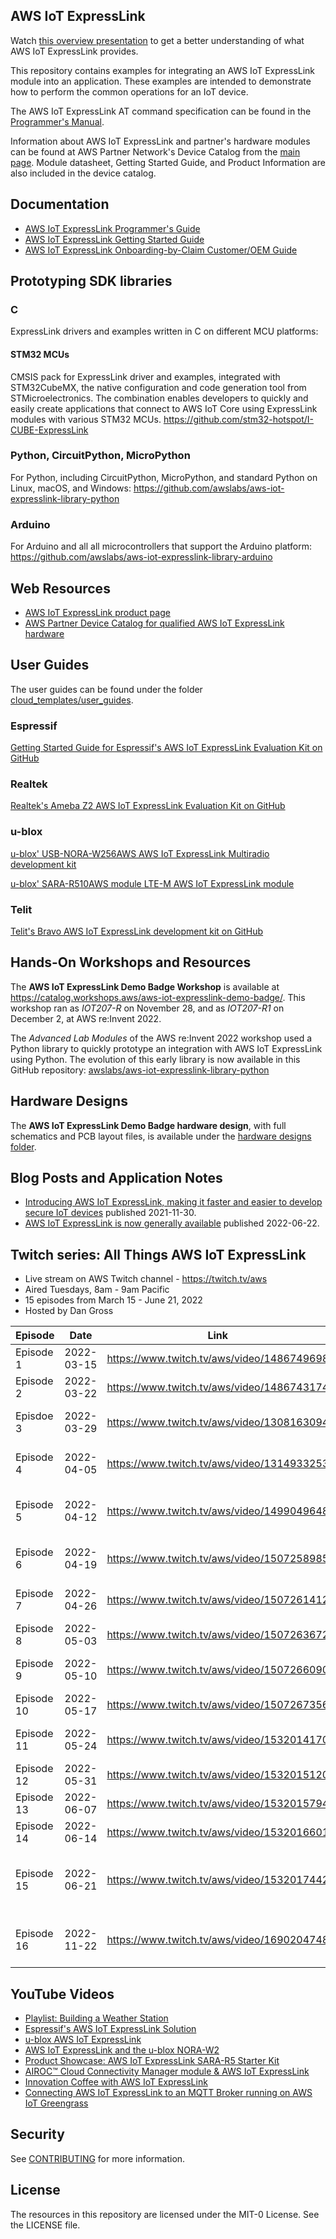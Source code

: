 ## AWS IoT ExpressLink

Watch [this overview presentation](https://www.youtube.com/watch?v=6K9knXZpC8A) to get a better understanding of what AWS IoT ExpressLink provides.

This repository contains examples for integrating an AWS IoT ExpressLink module into an application.  These examples are intended to demonstrate how to perform the common operations for an IoT device.

The AWS IoT ExpressLink AT command specification can be found in the [Programmer's Manual](https://docs.aws.amazon.com/iot-expresslink).

Information about AWS IoT ExpressLink and partner's hardware modules can be found at AWS Partner Network's Device Catalog from the [main page](https://aws.amazon.com/iot-expresslink). Module datasheet, Getting Started Guide, and Product Information are also included in the device catalog.

## Documentation

* [AWS IoT ExpressLink Programmer's Guide](https://docs.aws.amazon.com/iot-expresslink/latest/programmersguide/elpg.html)
* [AWS IoT ExpressLink Getting Started Guide](https://docs.aws.amazon.com/iot-expresslink/latest/gettingstartedguide/elgsg.html)
* [AWS IoT ExpressLink Onboarding-by-Claim Customer/OEM Guide](https://docs.aws.amazon.com/iot-expresslink/latest/oemonboardingguide/oemog.html)

## Prototyping SDK libraries
### C
ExpressLink drivers and examples written in C on different MCU platforms:
#### STM32 MCUs
CMSIS pack for ExpressLink driver and examples, integrated with STM32CubeMX, the native configuration and code generation tool from STMicroelectronics.
The combination enables developers to quickly and easily create applications that connect to AWS IoT Core using ExpressLink modules with various STM32 MCUs.
https://github.com/stm32-hotspot/I-CUBE-ExpressLink

### Python, CircuitPython, MicroPython

For Python, including CircuitPython, MicroPython, and standard Python on Linux, macOS, and Windows:
https://github.com/awslabs/aws-iot-expresslink-library-python

### Arduino

For Arduino and all all microcontrollers that support the Arduino platform:
https://github.com/awslabs/aws-iot-expresslink-library-arduino

## Web Resources

* [AWS IoT ExpressLink product page](https://aws.amazon.com/iot-expresslink/?nc=sn&loc=1)
* [AWS Partner Device Catalog for qualified AWS IoT ExpressLink hardware](https://devices.amazonaws.com/search?page=1&sv=iotxplnk)

## User Guides

The user guides can be found under the folder [cloud_templates/user_guides](cloud_templates/user_guides).

### Espressif

[Getting Started Guide for Espressif's AWS IoT ExpressLink Evaluation Kit on GitHub](https://github.com/espressif/esp-aws-expresslink-eval)

### Realtek

[Realtek's Ameba Z2 AWS IoT ExpressLink Evaluation Kit on GitHub](https://github.com/ambiot/ambz2_aws_iot_expresslink_eval)

### u-blox

[u-blox' USB-NORA-W256AWS AWS IoT ExpressLink Multiradio development kit](https://www.u-blox.com/en/product/usb-nora-w2?legacy=Current#Documentation-&-resources)

[u-blox' SARA-R510AWS module LTE-M AWS IoT ExpressLink module](https://www.u-blox.com/en/product/sara-r510aws-module?legacy=Current#Documentation-&-resources)

### Telit

[Telit's Bravo AWS IoT ExpressLink development kit on GitHub](https://github.com/telit/bravo-aws-expresslink)

## Hands-On Workshops and Resources

The **AWS IoT ExpressLink Demo Badge Workshop** is available at https://catalog.workshops.aws/aws-iot-expresslink-demo-badge/. This workshop ran as *IOT207-R* on November 28, and as *IOT207-R1* on December 2, at AWS re:Invent 2022.

The *Advanced Lab Modules* of the AWS re:Invent 2022 workshop used a Python library to quickly prototype an integration with AWS IoT ExpressLink using Python. The evolution of this early library is now available in this GitHub repository:
[awslabs/aws-iot-expresslink-library-python](https://github.com/awslabs/aws-iot-expresslink-library-python)

## Hardware Designs

The **AWS IoT ExpressLink Demo Badge hardware design**, with full schematics and PCB layout files, is available under the [hardware designs folder](./hardware-designs/).

## Blog Posts and Application Notes

* [Introducing AWS IoT ExpressLink, making it faster and easier to develop secure IoT devices](https://aws.amazon.com/blogs/iot/introducing-aws-iot-expresslink-making-it-faster-and-easier-to-develop-secure-iot-devices/) published 2021-11-30.
* [AWS IoT ExpressLink is now generally available](https://aws.amazon.com/about-aws/whats-new/2022/06/aws-iot-expresslink-generally-available/) published 2022-06-22.

## Twitch series: All Things AWS IoT ExpressLink

* Live stream on AWS Twitch channel - https://twitch.tv/aws
* Aired Tuesdays, 8am - 9am Pacific
* 15 episodes from March 15 - June 21, 2022
* Hosted by Dan Gross

 Episode    | Date       | Link                                       | Guest(s)                         | Partner  |
 ---------- | ---------- | ------------------------------------------ | -------------------------------- | -------- |
 Episode 1  | 2022-03-15 | https://www.twitch.tv/aws/video/1486749698 | Lucio, Michael                   |          |
 Episode 2  | 2022-03-22 | https://www.twitch.tv/aws/video/1486743174 | Lucio                            |          |
 Episdoe 3  | 2022-03-29 | https://www.twitch.tv/aws/video/1308163094 | Lucio, Magnus, Harald            | u-blox   |
 Episode 4  | 2022-04-05 | https://www.twitch.tv/aws/video/1314933253 | Lucio, Cobus, Joe                |          |
 Episode 5  | 2022-04-12 | https://www.twitch.tv/aws/video/1499049648 | Lucio, Harald, Magnus, Leo       | u-blox   |
 Episode 6  | 2022-04-19 | https://www.twitch.tv/aws/video/1507258985 | Cobus, Richard, Michael          |          |
 Episode 7  | 2022-04-26 | https://www.twitch.tv/aws/video/1507261412 | Lucio, Anton, Amey               | Espressif|
 Episode 8  | 2022-05-03 | https://www.twitch.tv/aws/video/1507263672 | Lucio, Joe                       |          |
 Episode 9  | 2022-05-10 | https://www.twitch.tv/aws/video/1507266090 | Lucio, Amey, Dhaval              | Espressif|
 Episode 10 | 2022-05-17 | https://www.twitch.tv/aws/video/1507267356 | Lucio, Yasser                    |          |
 Episode 11 | 2022-05-24 | https://www.twitch.tv/aws/video/1532014170 | Lucio, Amit, Prejith             | Infineon |
 Episode 12 | 2022-05-31 | https://www.twitch.tv/aws/video/1532015120 | Lucio, Joe                       |          |
 Episode 13 | 2022-06-07 | https://www.twitch.tv/aws/video/1532015794 | Lucio, Amit                      | Infineon |
 Episode 14 | 2022-06-14 | https://www.twitch.tv/aws/video/1532016601 | Lucio, Mike                      |          |
 Episode 15 | 2022-06-21 | https://www.twitch.tv/aws/video/1532017442 | Lucio, Steve, Magnus, Amey, Dave | All      |
 Episode 16 | 2022-11-22 | https://www.twitch.tv/aws/video/1690204748 | Lucio, Jefferson, Elleson, Shimis| Realtek |

## YouTube Videos

* [Playlist: Building a Weather Station](https://www.youtube.com/watch?v=hGBIzlp68bU&list=PLhr1KZpdzukdy_S7NpE9kkC75SXUCMYdO)
* [Espressif's AWS IoT ExpressLink Solution](https://www.youtube.com/watch?v=NSGCVH0OU7w)
* [u-blox AWS IoT ExpressLink](https://www.youtube.com/watch?v=4GiBnT0I0HE)
* [AWS IoT ExpressLink and the u-blox NORA-W2](https://www.youtube.com/watch?v=PvyzQwVgCCw)
* [Product Showcase: AWS IoT ExpressLink SARA-R5 Starter Kit](https://www.youtube.com/watch?v=nJNYUP0413c)
* [AIROC™ Cloud Connectivity Manager module & AWS IoT ExpressLink](https://www.youtube.com/watch?v=LEGDyNXPYfc)
* [Innovation Coffee with AWS IoT ExpressLink](https://www.youtube.com/watch?v=K0saFj-6s6c)
* [Connecting AWS IoT ExpressLink to an MQTT Broker running on AWS IoT Greengrass](https://www.youtube.com/watch?v=ii59MiFVIDI)

## Security

See [CONTRIBUTING](CONTRIBUTING.md#security-issue-notifications) for more information.

## License

The resources in this repository are licensed under the MIT-0 License. See the LICENSE file.

